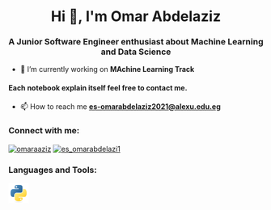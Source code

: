 <h1 align="center">Hi 👋, I'm Omar Abdelaziz</h1>
<h3 align="center">A Junior Software Engineer enthusiast about Machine Learning and Data Science</h3>

- 🔭 I’m currently working on **MAchine Learning Track**
 <h4> Each notebook explain itself feel free to contact me.</h4>

- 📫 How to reach me **es-omarabdelaziz2021@alexu.edu.eg**

<h3 align="left">Connect with me:</h3>
<p align="left">
<a href="https://linkedin.com/in/omaraaziz" target="blank"><img align="center" src="https://raw.githubusercontent.com/rahuldkjain/github-profile-readme-generator/master/src/images/icons/Social/linked-in-alt.svg" alt="omaraaziz" height="30" width="40" /></a>
<a href="https://www.hackerrank.com/es_omarabdelazi1" target="blank"><img align="center" src="https://raw.githubusercontent.com/rahuldkjain/github-profile-readme-generator/master/src/images/icons/Social/hackerrank.svg" alt="es_omarabdelazi1" height="30" width="40" /></a>
</p>

<h3 align="left">Languages and Tools:</h3>
<p align="left"> <a href="https://www.python.org" target="_blank" rel="noreferrer"> <img src="https://raw.githubusercontent.com/devicons/devicon/master/icons/python/python-original.svg" alt="python" width="40" height="40"/> </a> </p>
